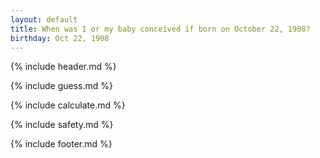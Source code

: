 ```yaml
---
layout: default
title: When was I or my baby conceived if born on October 22, 1908?
birthday: Oct 22, 1908
---
```


{% include header.md %}

{% include guess.md %}

{% include calculate.md %}

{% include safety.md %}

{% include footer.md %}



